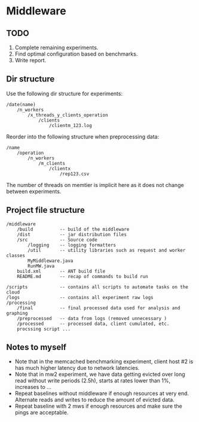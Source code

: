 # Middleware

## TODO
1. Complete remaining experiments.
2. Find optimal configuration based on benchmarks.
3. Write report.

## Dir structure
Use the following dir structure for experiments:
```
/date(name)
    /n_workers
        /x_threads_y_clients_operation
            /clients
                /clientm_123.log
```
Reorder into the following structure when preprocessing data:
```
/name
    /operation
        /n_workers
            /m_clients
                /clientx
                    /rep123.csv
```
The number of threads on memtier is implicit here as it does not change between experiments.

## Project file structure
```
/middleware
    /build          -- build of the middleware
    /dist           -- jar distribution files
    /src            -- Source code
        /logging    -- logging formatters
        /util       -- utility libraries such as request and worker classes
        MyMiddleware.java
        RunMW.java
    build.xml       -- ANT build file
    README.md       -- recap of commands to build run

/scripts            -- contains all scripts to automate tasks on the cloud
/logs               -- contains all experiment raw logs
/processing
    /final          -- final processed data used for analysis and graphing
    /preprocessed   -- data from logs (removed unnecessary )
    /processed      -- processed data, client cumulated, etc.
    procssing script ...
```

## Notes to myself
- Note that in the memcached benchmarking experiment, client host #2 is has much higher latency due to network latencies.
- Note that in mw2 experiment, we have data getting evicted over long read without write periods (2.5h), starts at rates lower than 1%, increases to ...
- Repeat baselines without middleware if enough resources at very end. Alternate reads and writes to reduce the amount of evicted data.
- Repeat baseline with 2 mws if enough resources and make sure the pings are acceptable.
